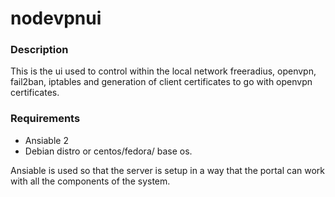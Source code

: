 # nodevpnui

### Description
This is the ui used to control within the local network freeradius, openvpn, fail2ban, iptables and generation of client certificates to go with openvpn certificates.

### Requirements
* Ansiable 2
* Debian distro or centos/fedora/ base os.

Ansiable is used so that the server is setup in a way that the portal can work with all the components of the system.





